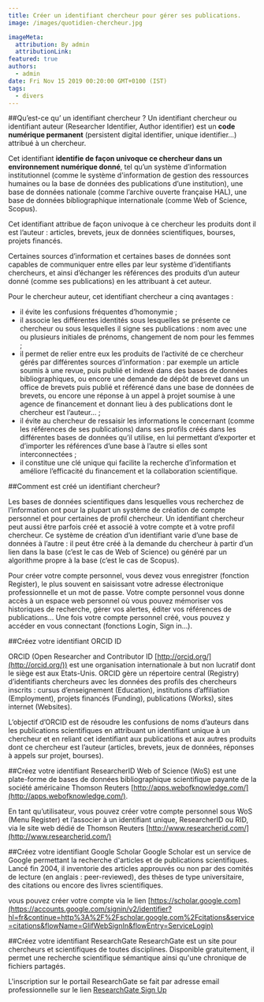 ```yaml
---
title: Créer un identifiant chercheur pour gérer ses publications.
image: /images/quotidien-chercheur.jpg

imageMeta:
  attribution: By admin
  attributionLink:
featured: true
authors:
  - admin
date: Fri Nov 15 2019 00:20:00 GMT+0100 (IST)
tags:
  - divers
---
```


##Qu’est-ce qu’ un identifiant chercheur ?
Un identifiant chercheur ou identifiant auteur (Researcher Identifier, Author identifier) est un **code numérique permanent** (persistent digital identifier, unique identifier…) attribué à un chercheur.

Cet identifiant **identifie de façon univoque ce chercheur dans un environnement numérique donné**, tel qu’un système d’information institutionnel (comme le système d'information de gestion des ressources humaines ou la base de données des publications d’une institution), une base de données nationale (comme l’archive ouverte française HAL), une base de données bibliographique internationale (comme Web of Science, Scopus).

Cet identifiant attribue de façon univoque à ce chercheur les produits dont il est l’auteur : articles, brevets, jeux de données scientifiques, bourses, projets financés.

Certaines sources d’information et certaines bases de données sont capables de communiquer entre elles par leur système d’identifiants chercheurs, et ainsi d’échanger les références des produits d’un auteur donné (comme ses publications) en les attribuant à cet auteur.

Pour le chercheur auteur, cet identifiant chercheur a cinq avantages :

+ il évite les confusions fréquentes d’homonymie ;
+ il associe les différentes identités sous lesquelles se présente ce chercheur ou sous lesquelles il signe ses publications : nom avec une ou plusieurs initiales de prénoms, changement de nom pour les femmes ;
+ il permet de relier entre eux les produits de l’activité de ce chercheur gérés par différentes sources d’information : par exemple un article soumis à une revue, puis publié et indexé dans des bases de données bibliographiques, ou encore une demande de dépôt de brevet dans un office de brevets puis publié et référencé dans une base de données de brevets, ou encore une réponse à un appel à projet soumise à une agence de financement et donnant lieu à des publications dont le chercheur est l’auteur… ;
+ il évite au chercheur de ressaisir les informations le concernant (comme les références de ses publications) dans ses profils créés dans les différentes bases de données qu’il utilise, en lui permettant d’exporter et d’importer les références d’une base à l’autre si elles sont interconnectées ;
+ il constitue une clé unique qui facilite la recherche d’information et améliore l’efficacité du financement et la collaboration scientifique.

##Comment est créé un identifiant chercheur?

Les bases de données scientifiques dans lesquelles vous recherchez de l’information ont pour la plupart un système de création de compte personnel et pour certaines de profil chercheur. Un identifiant chercheur peut aussi être parfois créé et associé à votre compte et à votre profil chercheur. Ce système de création d’un identifiant varie d’une base de données à l’autre : il peut être créé à la demande du chercheur à partir d’un lien dans la base (c’est le cas de Web of Science) ou généré par un algorithme propre à la base (c’est le cas de Scopus).

Pour créer votre compte personnel, vous devez vous enregistrer (fonction Register), le plus souvent en saisissant votre adresse électronique professionnelle et un mot de passe. Votre compte personnel vous donne accès à un espace web personnel où vous pouvez mémoriser vos historiques de recherche, gérer vos alertes, éditer vos références de publications… Une fois votre compte personnel créé, vous pouvez y accéder en vous connectant (fonctions Login, Sign in…).

##Créez votre identifiant ORCID ID

ORCID (Open Researcher and Contributor ID [http://orcid.org/](http://orcid.org/)) est une organisation internationale à but non lucratif dont le siège est aux Etats-Unis. ORCID gère un répertoire central (Registry) d’identifiants chercheurs avec les données des profils des chercheurs inscrits : cursus d’enseignement (Education), institutions d’affiliation (Employment), projets financés (Funding), publications (Works), sites internet (Websites).

L’objectif d’ORCID est de résoudre les confusions de noms d’auteurs dans les publications scientifiques en attribuant un identifiant unique à un chercheur et en reliant cet identifiant aux publications et aux autres produits dont ce chercheur est l’auteur (articles, brevets, jeux de données, réponses à appels sur projet, bourses).

##Créez votre identifiant ResearcherID
Web of Science (WoS) est une plate-forme de bases de données bibliographique scientifique payante de la société américaine Thomson Reuters [http://apps.webofknowledge.com/](http://apps.webofknowledge.com/).

En tant qu’utilisateur, vous pouvez créer votre compte personnel sous WoS (Menu Register) et l’associer à un identifiant unique, ResearcherID ou RID, via le site web dédié de Thomson Reuters [http://www.researcherid.com/](http://www.researcherid.com/)

##Créez votre identifiant Google Scholar
Google Scholar est un service de Google permettant la recherche d'articles et de publications scientifiques. Lancé fin 2004, il inventorie des articles approuvés ou non par des comités de lecture (en anglais : peer-reviewed), des thèses de type universitaire, des citations ou encore des livres scientifiques.

vous pouvez créer  votre compte via le lien [https://scholar.google.com](https://accounts.google.com/signin/v2/identifier?hl=fr&continue=http%3A%2F%2Fscholar.google.com%2Fcitations&service=citations&flowName=GlifWebSignIn&flowEntry=ServiceLogin)

##Créez votre identifiant ResearchGate
ResearchGate est un site pour chercheurs et scientifiques de toutes disciplines. Disponible
gratuitement, il permet une recherche scientifique sémantique ainsi qu'une chronique de fichiers
partagés.

L'inscription  sur le portail ResearchGate se fait par adresse email professionnelle sur le lien  [ResearchGate Sign Up](https://www.researchgate.net/signup.SignUp.html)

